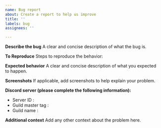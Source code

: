```yaml
---
name: Bug report
about: Create a report to help us improve
title: ''
labels: bug
assignees: ''

---
```


**Describe the bug**
A clear and concise description of what the bug is.

**To Reproduce**
Steps to reproduce the behavior:

**Expected behavior**
A clear and concise description of what you expected to happen.

**Screenshots**
If applicable, add screenshots to help explain your problem.

**Discord server (please complete the following information):**
 - Server ID :
 - Guild master tag :
 - Guild name : 

**Additional context**
Add any other context about the problem here.
